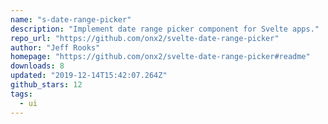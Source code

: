 ```yaml
---
name: "s-date-range-picker"
description: "Implement date range picker component for Svelte apps."
repo_url: "https://github.com/onx2/svelte-date-range-picker"
author: "Jeff Rooks"
homepage: "https://github.com/onx2/svelte-date-range-picker#readme"
downloads: 8
updated: "2019-12-14T15:42:07.264Z"
github_stars: 12
tags: 
  - ui
---
```

